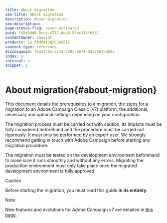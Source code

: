 ```yaml
---
title: About migration
seo-title: About migration
description: About migration
seo-description: 
page-status-flag: never-activated
uuid: 545d0dd0-9cce-4777-8ea6-53bc115f6131
contentOwner: sauviat
products: SG_CAMPAIGN/CLASSIC
content-type: reference
discoiquuid: fee27c8a-c734-4203-9e71-5d37507bde05
index: y
internal: n
snippet: y
---
```


# About migration{#about-migration}

This document details the prerequisites to a migration, the steps for a migration to an Adobe Campaign Classic (v7) platform, the additional, necessary and optional settings depending on your configuration.

The migration process must be carried out with caution, its impacts must be fully considered beforehand and the procedure must be carried out rigorously. It must only be performed by an expert user. We strongly recommend getting in touch with Adobe Campaign before starting any migration procedure.

The migration must be tested on the development environment beforehand to make sure it runs smoothly and without any errors. Migrating the production environment must only take place once the migrated development environment is fully approved.

>[!CAUTION]
>
>Before starting the migration, you must read this guide **in its entirety**.

>[!NOTE]
>
>New features and evolutions for Adobe Campaign v7 are detailed in [this page](https://docs.campaign.adobe.com/doc/AC/en/RN.html).

